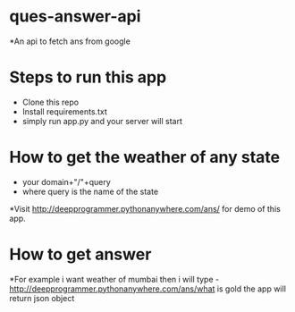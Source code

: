 # ques-answer-api
*An api to fetch ans from google

# Steps to run this app
* Clone this repo
* Install requirements.txt
* simply run app.py and your server will start

# How to get the weather of any state
* your domain+"/"+query
* where query is the name of the state


*Visit http://deepprogrammer.pythonanywhere.com/ans/ for demo of this app.

# How to get answer
*For example i want weather of mumbai then i will type - http://deepprogrammer.pythonanywhere.com/ans/what is gold
the app will return json object
